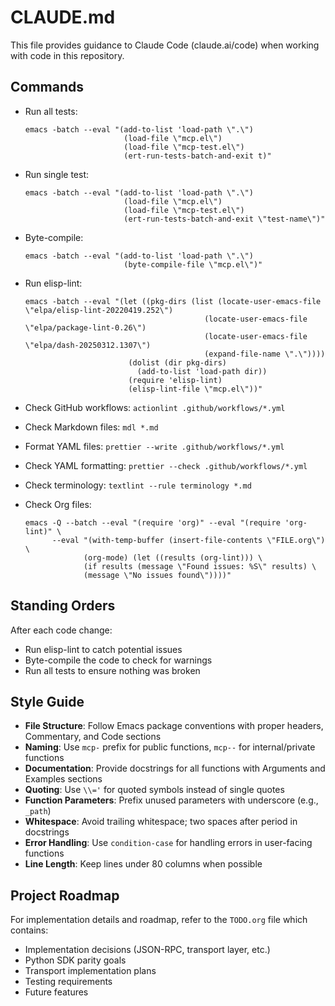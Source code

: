 # CLAUDE.md

This file provides guidance to Claude Code (claude.ai/code) when working
with code in this repository.

## Commands

- Run all tests:

  ```shell
  emacs -batch --eval "(add-to-list 'load-path \".\")
                        (load-file \"mcp.el\")
                        (load-file \"mcp-test.el\")
                        (ert-run-tests-batch-and-exit t)"
  ```

- Run single test:

  ```shell
  emacs -batch --eval "(add-to-list 'load-path \".\")
                        (load-file \"mcp.el\")
                        (load-file \"mcp-test.el\")
                        (ert-run-tests-batch-and-exit \"test-name\")"
  ```

- Byte-compile:

  ```shell
  emacs -batch --eval "(add-to-list 'load-path \".\")
                        (byte-compile-file \"mcp.el\")"
  ```

- Run elisp-lint:

  ```shell
  emacs -batch --eval "(let ((pkg-dirs (list (locate-user-emacs-file \"elpa/elisp-lint-20220419.252\")
                                          (locate-user-emacs-file \"elpa/package-lint-0.26\")
                                          (locate-user-emacs-file \"elpa/dash-20250312.1307\")
                                          (expand-file-name \".\"))))
                         (dolist (dir pkg-dirs)
                           (add-to-list 'load-path dir))
                         (require 'elisp-lint)
                         (elisp-lint-file \"mcp.el\"))"
  ```

- Check GitHub workflows: `actionlint .github/workflows/*.yml`
- Check Markdown files: `mdl *.md`
- Format YAML files: `prettier --write .github/workflows/*.yml`
- Check YAML formatting: `prettier --check .github/workflows/*.yml`
- Check terminology: `textlint --rule terminology *.md`
- Check Org files:

  ```shell
  emacs -Q --batch --eval "(require 'org)" --eval "(require 'org-lint)" \
        --eval "(with-temp-buffer (insert-file-contents \"FILE.org\") \
               (org-mode) (let ((results (org-lint))) \
               (if results (message \"Found issues: %S\" results) \
               (message \"No issues found\"))))"
  ```

## Standing Orders

After each code change:

- Run elisp-lint to catch potential issues
- Byte-compile the code to check for warnings
- Run all tests to ensure nothing was broken

## Style Guide

- **File Structure**: Follow Emacs package conventions with proper headers,
  Commentary, and Code sections
- **Naming**: Use `mcp-` prefix for public functions, `mcp--` for internal/private
  functions
- **Documentation**: Provide docstrings for all functions with Arguments and Examples
  sections
- **Quoting**: Use `\\='` for quoted symbols instead of single quotes
- **Function Parameters**: Prefix unused parameters with underscore (e.g., `_path`)
- **Whitespace**: Avoid trailing whitespace; two spaces after period in docstrings
- **Error Handling**: Use `condition-case` for handling errors in user-facing functions
- **Line Length**: Keep lines under 80 columns when possible

## Project Roadmap

For implementation details and roadmap, refer to the `TODO.org` file which contains:

- Implementation decisions (JSON-RPC, transport layer, etc.)
- Python SDK parity goals
- Transport implementation plans
- Testing requirements
- Future features
